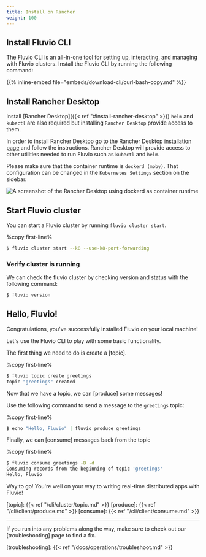 ```yaml
---
title: Install on Rancher
weight: 100
---
```


## Install Fluvio CLI

The Fluvio CLI is an all-in-one tool for setting up, interacting, and managing with Fluvio clusters. Install the Fluvio CLI by running the following command:

{{% inline-embed file="embeds/download-cli/curl-bash-copy.md" %}}

## Install Rancher Desktop

Install [Rancher Desktop]({{< ref "#install-rancher-desktop" >}})
`helm` and `kubectl` are also required but installing `Rancher Desktop` provide access to them.

In order to install Rancher Desktop go to the Rancher Desktop [installation page](https://docs.rancherdesktop.io/getting-started/installation/) and follow the instructions. Rancher Desktop will provide access to other utilities needed to run Fluvio such as `kubectl` and `helm`.


Please make sure that the container runtime is `dockerd (moby)`. That configuration can be changed in the `Kubernetes Settings` section on the sidebar.

<img src="../images/rancher-dockerd.png"
     alt="A screenshot of the Rancher Desktop using dockerd as container runtime"
     style="justify: center; max-width: 800px" />

## Start Fluvio cluster

You can start a Fluvio cluster by running `fluvio cluster start`.

%copy first-line%
```bash
$ fluvio cluster start --k8 --use-k8-port-forwarding
```

### Verify cluster is running

We can check the fluvio cluster by checking version and status with the following command:

```bash
$ fluvio version
```

## Hello, Fluvio!

Congratulations, you've successfully installed Fluvio on your local machine!

Let's use the Fluvio CLI to play with some basic functionality.

The first thing we need to do is create a [topic].

%copy first-line%
```bash
$ fluvio topic create greetings
topic "greetings" created
```

Now that we have a topic, we can [produce] some messages!

Use the following command to send a message to the `greetings` topic:

%copy first-line%
```bash
$ echo "Hello, Fluvio" | fluvio produce greetings
```

Finally, we can [consume] messages back from the topic

%copy first-line%
```bash
$ fluvio consume greetings -B -d
Consuming records from the beginning of topic 'greetings'
Hello, Fluvio
```

Way to go! You're well on your way to writing real-time distributed apps with Fluvio!

[topic]: {{< ref "/cli/cluster/topic.md" >}}
[produce]: {{< ref "/cli/client/produce.md" >}}
[consume]: {{< ref "/cli/client/consume.md" >}}

---

If you run into any problems along the way, make sure to check out our [troubleshooting]
page to find a fix.

[troubleshooting]: {{< ref "/docs/operations/troubleshoot.md" >}}
